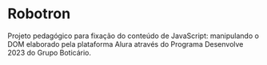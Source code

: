 # Robotron
 Projeto pedagógico para fixação do conteúdo de JavaScript: manipulando o DOM elaborado pela plataforma Alura através do Programa Desenvolve 2023 do Grupo Boticário.

